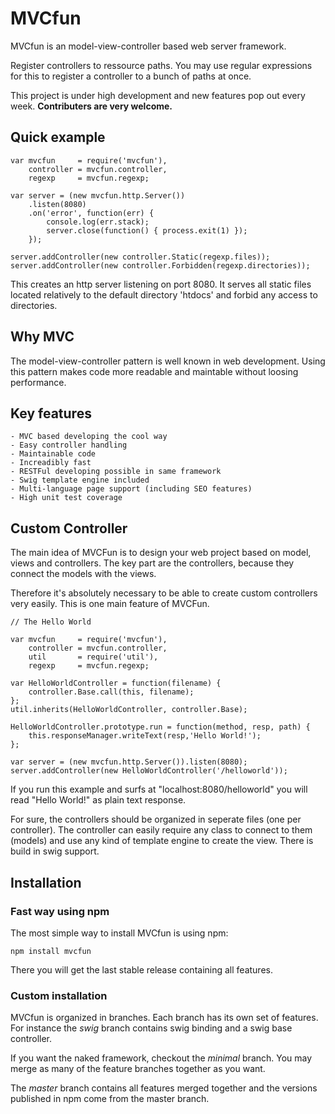# MVCfun

MVCfun is an model-view-controller based web server framework. 

Register controllers to ressource paths. You may use regular expressions for
this to register a controller to a bunch of paths at once.

This project is under high development and new features pop out every week.
**Contributers are very welcome.**

## Quick example

    var mvcfun     = require('mvcfun'),
        controller = mvcfun.controller,
        regexp     = mvcfun.regexp;

    var server = (new mvcfun.http.Server())
        .listen(8080)
        .on('error', function(err) {
            console.log(err.stack);
            server.close(function() { process.exit(1) });
        });

    server.addController(new controller.Static(regexp.files));
    server.addController(new controller.Forbidden(regexp.directories));

This creates an http server listening on port 8080. It serves all static files
located relatively to the default directory 'htdocs' and forbid any access to
directories.

## Why MVC

The model-view-controller pattern is well known in web development. Using this
pattern makes code more readable and maintable without loosing performance.

## Key features

    - MVC based developing the cool way
    - Easy controller handling
    - Maintainable code
    - Increadibly fast
    - RESTFul developing possible in same framework
    - Swig template engine included
    - Multi-language page support (including SEO features)
    - High unit test coverage

## Custom Controller

The main idea of MVCFun is to design your web project based on model, views and
controllers. The key part are the controllers, because they connect the models
with the views.

Therefore it's absolutely necessary to be able to create custom controllers very
easily. This is one main feature of MVCFun.

    // The Hello World

    var mvcfun     = require('mvcfun'),
        controller = mvcfun.controller,
        util       = require('util'),
        regexp     = mvcfun.regexp;

    var HelloWorldController = function(filename) {
        controller.Base.call(this, filename);
    };
    util.inherits(HelloWorldController, controller.Base);

    HelloWorldController.prototype.run = function(method, resp, path) {
        this.responseManager.writeText(resp,'Hello World!');
    };

    var server = (new mvcfun.http.Server()).listen(8080);
    server.addController(new HelloWorldController('/helloworld'));

If you run this example and surfs at "localhost:8080/helloworld" you will read
"Hello World!" as plain text response.

For sure, the controllers should be organized in seperate files (one per
controller). The controller can easily require any class to connect to them
(models) and use any kind of template engine to create the view. There is build
in swig support.

## Installation

### Fast way using npm

The most simple way to install MVCfun is using npm:

    npm install mvcfun

There you will get the last stable release containing all features.

### Custom installation

MVCfun is organized in branches. Each branch has its own set of features. For
instance the *swig* branch contains swig binding and a swig base controller.

If you want the naked framework, checkout the *minimal* branch. You may merge
as many of the feature branches together as you want. 

The *master* branch contains all features merged together and the versions
published in npm come from the master branch.
